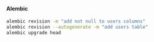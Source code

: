 #### Alembic

```bash
alembic revision -m "add not null to users columns"
alembic revision --autogenerate -m "add users table"
alembic upgrade head
```
